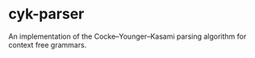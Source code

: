 # cyk-parser
An implementation of the Cocke–Younger–Kasami parsing algorithm for context free grammars.
